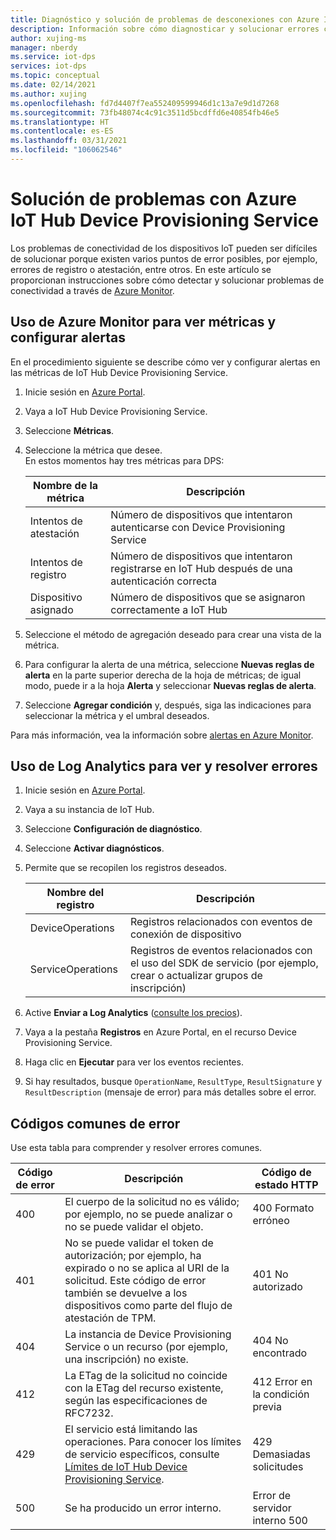 ```yaml
---
title: Diagnóstico y solución de problemas de desconexiones con Azure IoT Hub DPS
description: Información sobre cómo diagnosticar y solucionar errores comunes de conectividad de dispositivos para Azure IoT Hub Device Provisioning Service (DPS)
author: xujing-ms
manager: nberdy
ms.service: iot-dps
services: iot-dps
ms.topic: conceptual
ms.date: 02/14/2021
ms.author: xujing
ms.openlocfilehash: fd7d4407f7ea552409599946d1c13a7e9d1d7268
ms.sourcegitcommit: 73fb48074c4c91c3511d5bcdffd6e40854fb46e5
ms.translationtype: HT
ms.contentlocale: es-ES
ms.lasthandoff: 03/31/2021
ms.locfileid: "106062546"
---
```

# <a name="troubleshooting-with-azure-iot-hub-device-provisioning-service"></a>Solución de problemas con Azure IoT Hub Device Provisioning Service

Los problemas de conectividad de los dispositivos IoT pueden ser difíciles de solucionar porque existen varios puntos de error posibles, por ejemplo, errores de registro o atestación, entre otros. En este artículo se proporcionan instrucciones sobre cómo detectar y solucionar problemas de conectividad a través de [Azure Monitor](../azure-monitor/overview.md).

## <a name="using-azure-monitor-to-view-metrics-and-set-up-alerts"></a>Uso de Azure Monitor para ver métricas y configurar alertas

En el procedimiento siguiente se describe cómo ver y configurar alertas en las métricas de IoT Hub Device Provisioning Service. 

1. Inicie sesión en [Azure Portal](https://portal.azure.com).

2. Vaya a IoT Hub Device Provisioning Service.

3. Seleccione **Métricas**.

4. Seleccione la métrica que desee. 
   <br />En estos momentos hay tres métricas para DPS:

    | Nombre de la métrica | Descripción |
    |-------|------------|
    | Intentos de atestación | Número de dispositivos que intentaron autenticarse con Device Provisioning Service|
    | Intentos de registro | Número de dispositivos que intentaron registrarse en IoT Hub después de una autenticación correcta|
    | Dispositivo asignado | Número de dispositivos que se asignaron correctamente a IoT Hub|

5. Seleccione el método de agregación deseado para crear una vista de la métrica. 

6. Para configurar la alerta de una métrica, seleccione **Nuevas reglas de alerta** en la parte superior derecha de la hoja de métricas; de igual modo, puede ir a la hoja **Alerta** y seleccionar **Nuevas reglas de alerta**.

7. Seleccione **Agregar condición** y, después, siga las indicaciones para seleccionar la métrica y el umbral deseados.

Para más información, vea la información sobre [alertas en Azure Monitor](../azure-monitor/alerts/alerts-overview.md).

## <a name="using-log-analytic-to-view-and-resolve-errors"></a>Uso de Log Analytics para ver y resolver errores

1. Inicie sesión en [Azure Portal](https://portal.azure.com).

2. Vaya a su instancia de IoT Hub.

3. Seleccione **Configuración de diagnóstico**.

4. Seleccione **Activar diagnósticos**.

5. Permite que se recopilen los registros deseados.

    | Nombre del registro | Descripción |
    |-------|------------|
    | DeviceOperations | Registros relacionados con eventos de conexión de dispositivo |
    | ServiceOperations | Registros de eventos relacionados con el uso del SDK de servicio (por ejemplo, crear o actualizar grupos de inscripción)|

6. Active **Enviar a Log Analytics** ([consulte los precios](https://azure.microsoft.com/pricing/details/log-analytics/)). 

7. Vaya a la pestaña **Registros** en Azure Portal, en el recurso Device Provisioning Service.

8. Haga clic en **Ejecutar** para ver los eventos recientes.

9. Si hay resultados, busque `OperationName`, `ResultType`, `ResultSignature` y `ResultDescription` (mensaje de error) para más detalles sobre el error.


## <a name="common-error-codes"></a>Códigos comunes de error
Use esta tabla para comprender y resolver errores comunes.

| Código de error| Descripción | Código de estado HTTP |
|-------|------------|------------|
| 400 | El cuerpo de la solicitud no es válido; por ejemplo, no se puede analizar o no se puede validar el objeto.| 400 Formato erróneo |
| 401 | No se puede validar el token de autorización; por ejemplo, ha expirado o no se aplica al URI de la solicitud. Este código de error también se devuelve a los dispositivos como parte del flujo de atestación de TPM. | 401 No autorizado|
| 404 | La instancia de Device Provisioning Service o un recurso (por ejemplo, una inscripción) no existe. |404 No encontrado |
| 412 | La ETag de la solicitud no coincide con la ETag del recurso existente, según las especificaciones de RFC7232. | 412 Error en la condición previa |
| 429 | El servicio está limitando las operaciones. Para conocer los límites de servicio específicos, consulte [Límites de IoT Hub Device Provisioning Service](../azure-resource-manager/management/azure-subscription-service-limits.md#iot-hub-device-provisioning-service-limits). | 429 Demasiadas solicitudes |
| 500 | Se ha producido un error interno. | Error de servidor interno 500|